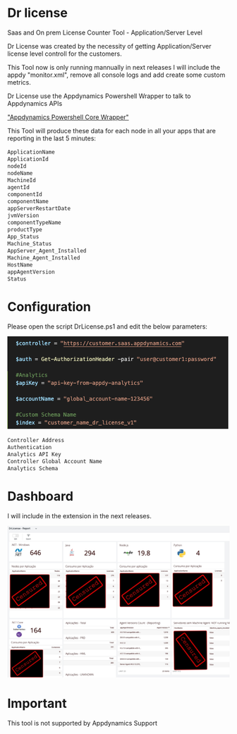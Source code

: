 # Dr license

Saas and On prem License Counter Tool - Application/Server Level

Dr License was created by the necessity of getting Application/Server license level controll for the customers.

This Tool now is only running mannually in next releases I will include the appdy "monitor.xml", remove all console logs and add create some custom metrics.

Dr License use the Appdynamics Powershell Wrapper to talk to Appdynamics APIs

["Appdynamics Powershell Core Wrapper"](https://github.com/diegopereiraeng/appdynamics-powershell-core-wrapper)

This Tool will produce these data for each node in all your apps that are reporting in the last 5 minutes:
```
ApplicationName
ApplicationId
nodeId
nodeName
MachineId
agentId
componentId
componentName
appServerRestartDate
jvmVersion
componentTypeName
productType
App_Status
Machine_Status
AppServer_Agent_Installed
Machine_Agent_Installed
HostName
appAgentVersion
Status
```

# Configuration

Please open the script DrLicense.ps1 and edit the below parameters:

![Main Parameter](https://github.com/Appdynamics/drlicense/blob/master/DrLicense_Parameters.png)

```
Controller Address
Authentication
Analytics API Key
Controller Global Account Name
Analytics Schema
```



# Dashboard

I will include in the extension in the next releases.

![Sample Dashboard](https://github.com/Appdynamics/drlicense/blob/master/Dashboard-DrLicense.jpg)

# Important

This tool is not supported by Appdynamics Support

